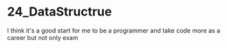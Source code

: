 # 24_DataStructrue
I think it's a good start for me to be a programmer and take code more as a career but not only exam
